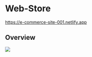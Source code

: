 # Web-Store
https://e-commerce-site-001.netlify.app
<h2>Overview</h2>
<img src = "https://github.com/varunkumar025/Web-Store/assets/84792929/1b5c764f-1aff-4f25-8bb1-d491b383eed6"ms;t="img"> 
